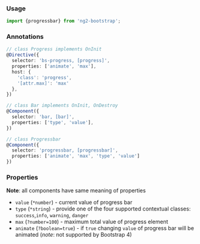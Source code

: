 ### Usage
```typescript
import {progressbar} from 'ng2-bootstrap';
```

### Annotations
```typescript
// class Progress implements OnInit
@Directive({
  selector: 'bs-progress, [progress]',
  properties: ['animate', 'max'],
  host: {
    'class': 'progress',
    '[attr.max]': 'max'
  },
})

// class Bar implements OnInit, OnDestroy
@Component({
  selector: 'bar, [bar]',
  properties: ['type', 'value'],
})

// class Progressbar
@Component({
  selector: 'progressbar, [progressbar]',
  properties: ['animate', 'max', 'type', 'value']
})
```

### Properties
**Note**: all components have same meaning of properties
  - `value` (`*number`) - current value of progress bar
  - `type` (`*string`) - provide one of the four supported contextual classes:
  `success`,`info`, `warning`, `danger`
  - `max` (`?number=100`) - maximum total value of progress element
  - `animate` (`?boolean=true`) - if `true` changing `value` of progress bar will be animated (*note*: not supported by Bootstrap 4)
